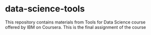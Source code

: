 # data-science-tools
This repository contains materials from Tools for Data Science course offered by IBM on Coursera. This is the final assignment of the course
